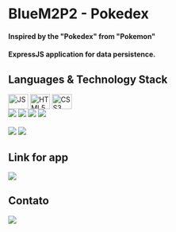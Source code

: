 # BlueM2P2 - Pokedex
#### Inspired by the "Pokedex" from "Pokemon"
#### ExpressJS application for data persistence.

## Languages & Technology Stack

<div style="display: inline-block">
    <img align="center" alt="JS" height="30" width="40" src="https://cdn.jsdelivr.net/gh/devicons/devicon/icons/javascript/javascript-original.svg"/>
    <img align="center" alt="HTML5" height="30" width="40" src="https://cdn.jsdelivr.net/gh/devicons/devicon/icons/html5/html5-original.svg"/>
    <img align="center" alt="CSS3" height="30" width="40" src="https://cdn.jsdelivr.net/gh/devicons/devicon/icons/css3/css3-original.svg"/>
</div><br/>
 
<div style="display: inline_block">
    <img src="https://img.shields.io/badge/Node.js-339933?style=for-the-badge&logo=nodedotjs&logoColor=white"/>
    <img src="https://img.shields.io/badge/express.js-%23404d59.svg?style=for-the-badge&logo=express&logoColor=white"/>
    <img src="https://img.shields.io/badge/npm-CB3837?style=for-the-badge&logo=npm&logoColor=white"/>
    <img src="https://img.shields.io/badge/jQuery-0769AD?style=for-the-badge&logo=jquery&logoColor=white"/>
</div><br/>

<div style="display: inline_block">
    <img src="https://img.shields.io/badge/Visual_Studio_Code-0078D4?style=for-the-badge&logo=visual%20studio%20code&logoColor=white"/>
    <img src="https://img.shields.io/badge/Git-F05032?style=for-the-badge&logo=git&logoColor=white"/>
</div>

## Link for app

<a href="https://blue-matheus-pokedex.herokuapp.com" target="blank">
    <img src="https://assets.pokemon.com/assets/cms2-pt-br/img/misc/gus/buttons/logo-pokemon-79x45.png"/>
</a>

## Contato

<a href="https://www.linkedin.com/in/msantos95/" target="blank">
    <img src="https://img.shields.io/badge/LinkedIn-0077B5?style=for-the-badge&logo=linkedin&logoColor=white"/>
</a>
